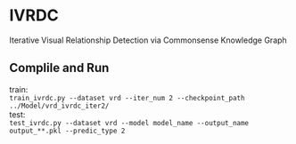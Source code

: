# IVRDC
Iterative Visual Relationship Detection via Commonsense Knowledge Graph

## Complile and Run ##
train:  
```train_ivrdc.py --dataset vrd --iter_num 2 --checkpoint_path ../Model/vrd_ivrdc_iter2/```  
test:  
```test_ivrdc.py --dataset vrd --model model_name --output_name output_**.pkl --predic_type 2```

